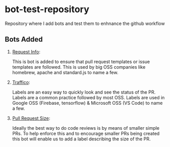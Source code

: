 # bot-test-repository
Repository where I add bots and test them to enhnance the github workflow

## Bots Added
1) [Request Info](https://probot.github.io/apps/request-info/):
    
    This is bot is added to ensure that pull request templates or issue templates are followed. This is used by big OSS companies like homebrew, apache and standard.js to name a few. 
    
2) [Traffico](https://github.com/marketplace/trafico-pull-request-labeler/):

    Labels are an easy way to quickly look and see the status of the PR. Labels are a common practice followed by most OSS. Labels are used in Google OSS (Firebase, tensorflow) & Microsoft OSS (VS Code) to name a few. 

3) [Pull Request Size](https://github.com/marketplace/pull-request-size):

    Ideally the best way to do code reviews is by means of smaller simple PRs. To help enforce this and to encourage smaller PRs being created this bot will enable us to add a label describing the size of the PR. 

